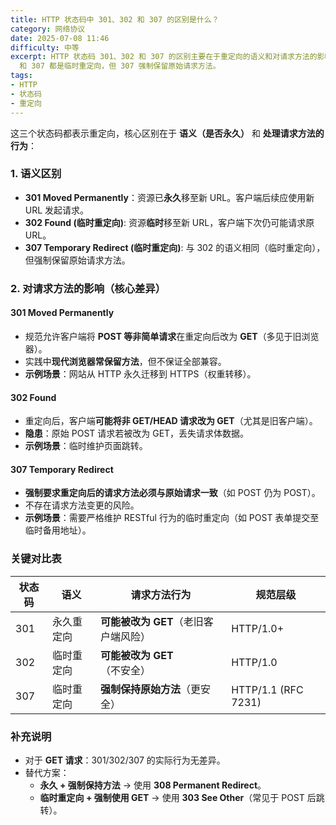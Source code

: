 ```yaml
---
title: HTTP 状态码中 301、302 和 307 的区别是什么？
category: 网络协议
date: 2025-07-08 11:46
difficulty: 中等
excerpt: HTTP 状态码 301、302 和 307 的区别主要在于重定向的语义和对请求方法的影响。301 表示永久重定向，通常会更改请求方法；而 302
  和 307 都是临时重定向，但 307 强制保留原始请求方法。
tags:
- HTTP
- 状态码
- 重定向
---
```

这三个状态码都表示重定向，核心区别在于 **语义（是否永久）** 和 **处理请求方法的行为**：  

### 1. 语义区别  
- **301 Moved Permanently**：资源已**永久**移至新 URL。客户端后续应使用新 URL 发起请求。  
- **302 Found (临时重定向)**: 资源**临时**移至新 URL，客户端下次仍可能请求原 URL。  
- **307 Temporary Redirect (临时重定向)**: 与 302 的语义相同（临时重定向），但强制保留原始请求方法。  

### 2. 对请求方法的影响（核心差异）  
#### 301 Moved Permanently  
- 规范允许客户端将 **POST 等非简单请求**在重定向后改为 **GET**（多见于旧浏览器）。  
- 实践中**现代浏览器常保留方法**，但不保证全部兼容。  
- **示例场景**：网站从 HTTP 永久迁移到 HTTPS（权重转移）。  

#### 302 Found  
- 重定向后，客户端**可能将非 GET/HEAD 请求改为 GET**（尤其是旧客户端）。  
- **隐患**：原始 POST 请求若被改为 GET，丢失请求体数据。  
- **示例场景**：临时维护页面跳转。  

#### 307 Temporary Redirect  
- **强制要求重定向后的请求方法必须与原始请求一致**（如 POST 仍为 POST）。  
- 不存在请求方法变更的风险。  
- **示例场景**：需要严格维护 RESTful 行为的临时重定向（如 POST 表单提交至临时备用地址）。  

### 关键对比表

| 状态码 | 语义       | 请求方法行为                         | 规范层级            |
| ------ | ---------- | ------------------------------------ | ------------------- |
| 301    | 永久重定向 | **可能被改为 GET**（老旧客户端风险） | HTTP/1.0+           |
| 302    | 临时重定向 | **可能被改为 GET**（不安全）         | HTTP/1.0            |
| 307    | 临时重定向 | **强制保持原始方法**（更安全）       | HTTP/1.1 (RFC 7231) |

### 补充说明  
- 对于 **GET 请求**：301/302/307 的实际行为无差异。  
- 替代方案：  
  - **永久 + 强制保持方法** → 使用 **308 Permanent Redirect**。  
  - **临时重定向 + 强制使用 GET** → 使用 **303 See Other**（常见于 POST 后跳转）。
